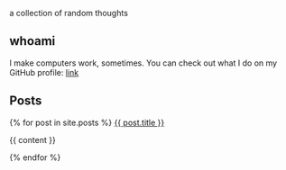 a collection of random thoughts

## whoami

I make computers work, sometimes. You can check out what I do on my GitHub
profile: [link](https://github.com/mkopec)

## Posts

{% for post in site.posts %}
  <a href="{{ post.url }}">{{ post.title }}</a>
  <p>{{ content }}</p>
{% endfor %}

